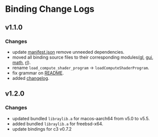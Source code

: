 # Binding Change Logs

## v1.1.0

### Changes
- update [manifest.json](manifest.json) remove unneeded dependencies.
- moved all binding source files to their corresponding modules([gl](./src/gl/), [gui](./src/gui/), [math](./src/math/), [rl](./src/rl/)).
- rename `load_compute_shader_program` -> `loadComputeShaderProgram`.
- fix grammar on [README](README.md).
- added [changelog](changelog.md).

## v1.2.0

### Changes
- updated bundled `libraylib.a` for macos-aarch64 from v5.0 to v5.5.
- added bundled `libraylib.a` for freebsd-x64.
- update bindings for c3 v0.7.2
